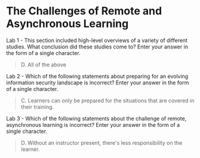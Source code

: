 # The Challenges of Remote and Asynchronous Learning

Lab 1 - This section included high-level overviews of a variety of different studies. What conclusion did these studies come to? Enter your answer in the form of a single character.
>D. All of the above

Lab 2 - Which of the following statements about preparing for an evolving information security landscape is incorrect? Enter your answer in the form of a single character.
>C. Learners can only be prepared for the situations that are covered in their training. 

Lab 3 - Which of the following statements about the challenge of remote, asynchronous learning is incorrect? Enter your answer in the form of a single character.
>D. Without an instructor present, there's less responsibility on the learner.
